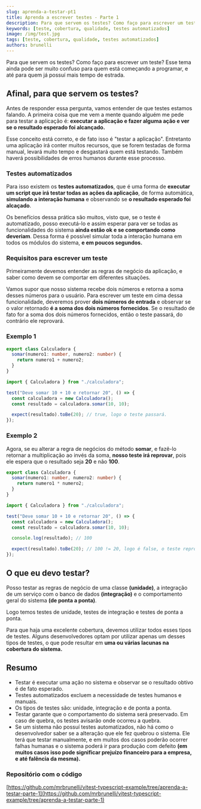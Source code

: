 ```yaml
---
slug: aprenda-a-testar-pt1
title: Aprenda a escrever testes - Parte 1
description: Para que servem os testes? Como faço para escrever um teste?
keywords: [teste, cobertura, qualidade, testes automatizados]
image: /img/test.jpg
tags: [teste, cobertura, qualidade, testes automatizados]
authors: brunelli
---
```


Para que servem os testes? Como faço para escrever um teste? Esse tema ainda pode ser muito confuso para quem está começando a programar, e até para quem já possuí mais tempo de estrada.

<!-- truncate -->

## Afinal, para que servem os testes?

Antes de responder essa pergunta, vamos entender de que testes estamos falando. A primeira coisa que me vem a mente quando alguém me pede para testar a aplicação é: **executar a aplicação e fazer alguma ação e ver se o resultado esperado foi alcançado.**

Esse conceito está correto, e de fato isso é "testar a aplicação". Entretanto uma aplicação irá conter muitos recursos, que se forem testadas de forma manual, levará muito tempo e desgastará quem está testando. Também haverá possibilidades de erros humanos durante esse processo.

### Testes automatizados

Para isso existem os **testes automatizados**, que é uma forma de **executar um script que irá testar todas as ações da aplicação**, de forma automática, **simulando a interação humana** e observando se **o resultado esperado foi alcaçado**.

Os benefícios dessa prática são muitos, visto que, se o teste é automatizado, posso executá-lo e assim esperar para ver se todas as funcionalidades do sistema **ainda estão ok e se comportando como deveriam**. Dessa forma é possível simular toda a interação humana em todos os módulos do sistema, **e em poucos segundos.**

### Requisitos para escrever um teste

Primeiramente devemos entender as regras de negócio da aplicação, e saber como devem se comportar em diferentes situações.

Vamos supor que nosso sistema recebe dois números e retorna a soma desses números para o usuário. Para escrever um teste em cima dessa funcionalidade, deveremos prover **dois números de entrada** e observar se o valor retornado **é a soma dos dois números fornecidos**. Se o resultado de fato for a soma dos dois números fornecidos, então o teste passará, do contrário ele reprovará.

### Exemplo 1

```ts title="calculadora.ts"
export class Calculadora {
  somar(numero1: number, numero2: number) {
    return numero1 + numero2;
  }
}
```

```ts title="calculadora.test.ts"
import { Calculadora } from "./calculadora";

test("Deve somar 10 + 10 e retornar 20", () => {
  const calculadora = new Calculadora();
  const resultado = calculadora.somar(10, 10);

  expect(resultado).toBe(20); // true, logo o teste passará.
});
```

### Exemplo 2

Agora, se eu alterar a regra de negócios do método **somar**, e fazê-lo retornar a multiplicação ao invés da soma, **nosso teste irá reprovar**, pois ele espera que o resultado seja **20** e não **100**.

```ts title="calculadora.ts"
export class Calculadora {
  somar(numero1: number, numero2: number) {
    return numero1 * numero2;
  }
}
```

```ts title="calculadora.test.ts"
import { Calculadora } from "./calculadora";

test("Deve somar 10 + 10 e retornar 20", () => {
  const calculadora = new Calculadora();
  const resultado = calculadora.somar(10, 10);

  console.log(resultado); // 100

  expect(resultado).toBe(20); // 100 != 20, logo é false, o teste reprovará.
});
```

## O que eu devo testar?

Posso testar as regras de negócio de uma classe **(unidade)**, a integração de um serviço com o banco de dados **(integração)** e o comportamento geral do sistema **(de ponta a ponta)**.

Logo temos testes de unidade, testes de integração e testes de ponta a ponta.

Para que haja uma excelente cobertura, devemos utilizar todos esses tipos de testes. Alguns desenvolvedores optam por utilizar apenas um desses tipos de testes, o que pode resultar em **uma ou várias lacunas na cobertura do sistema.**

## Resumo

- Testar é executar uma ação no sistema e observar se o resultado obtivo é de fato esperado.
- Testes automatizados excluem a necessidade de testes humanos e manuais.
- Os tipos de testes são: unidade, integração e de ponta a ponta.
- Testar garante que o comportamento do sistema será preservado. Em caso de quebra, os testes avisarão onde ocorreu a quebra.
- Se um sistema não possuí testes automatizados, não há como o desenvolvedor saber se a alteração que ele fez quebrou o sistema. Ele terá que testar manualmente, e em muitos dos casos poderão ocorrer falhas humanas e o sistema poderá ir para produção com defeito **(em muitos casos isso pode significar prejuízo financeiro para a empresa, e até falência da mesma).**

### Repositório com o código

[https://github.com/mrbrunelli/vitest-typescript-example/tree/aprenda-a-testar-parte-1](https://github.com/mrbrunelli/vitest-typescript-example/tree/aprenda-a-testar-parte-1)

